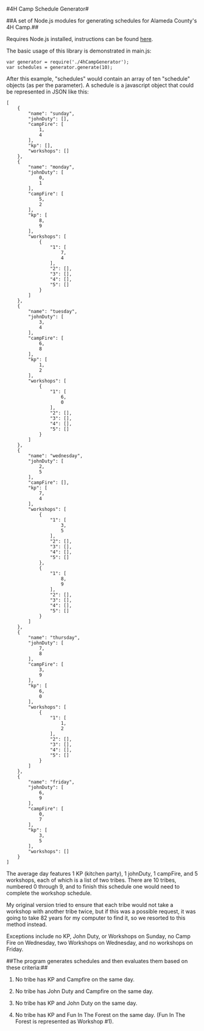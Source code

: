 #4H Camp Schedule Generator#

##A set of Node.js modules for generating schedules for Alameda County's 4H Camp.##

Requires Node.js installed, instructions can be found [here](http://nodejs.org/).

The basic usage of this library is demonstrated in main.js:

	var generator = require('./4hCampGenerator');
	var schedules = generator.generate(10);

After this example, "schedules" would contain an array of ten "schedule" objects (as per the parameter).  A schedule is a javascript object that could be represented in JSON like this:

	[
		{
			"name": "sunday",
			"johnDuty": [],
			"campFire": [
				1,
				4
			],
			"kp": [],
			"workshops": []
		},
		{
			"name": "monday",
			"johnDuty": [
				0,
				1
			],
			"campFire": [
				5,
				2
			],
			"kp": [
				8,
				9
			],
			"workshops": [
				{
					"1": [
						7,
						4
					],
					"2": [],
					"3": [],
					"4": [],
					"5": []
				}
			]
		},
		{
			"name": "tuesday",
			"johnDuty": [
				3,
				4
			],
			"campFire": [
				6,
				8
			],
			"kp": [
				1,
				2
			],
			"workshops": [
				{
					"1": [
						6,
						0
					],
					"2": [],
					"3": [],
					"4": [],
					"5": []
				}
			]
		},
		{
			"name": "wednesday",
			"johnDuty": [
				2,
				5
			],
			"campFire": [],
			"kp": [
				7,
				4
			],
			"workshops": [
				{
					"1": [
						3,
						5
					],
					"2": [],
					"3": [],
					"4": [],
					"5": []
				},
				{
					"1": [
						8,
						9
					],
					"2": [],
					"3": [],
					"4": [],
					"5": []
				}
			]
		},
		{
			"name": "thursday",
			"johnDuty": [
				7,
				8
			],
			"campFire": [
				3,
				9
			],
			"kp": [
				6,
				0
			],
			"workshops": [
				{
					"1": [
						1,
						2
					],
					"2": [],
					"3": [],
					"4": [],
					"5": []
				}
			]
		},
		{
			"name": "friday",
			"johnDuty": [
				6,
				9
			],
			"campFire": [
				0,
				7
			],
			"kp": [
				3,
				5
			],
			"workshops": []
		}
	]

The average day features 1 KP (kitchen party), 1 johnDuty, 1 campFire, and 5 workshops, each of which is a list of two tribes.  There are 10 tribes, numbered 0 through 9, and to finish this schedule one would need to complete the workshop schedule.

My original version tried to ensure that each tribe would not take a workshop with another tribe twice, but if this was a possible request, it was going to take 82 years for my computer to find it, so we resorted to this method instead.

Exceptions include no KP, John Duty, or Workshops on Sunday, no Camp Fire on Wednesday, two Workshops on Wednesday, and no workshops on Friday.

##The program generates schedules and then evaluates them based on these criteria:##

1. No tribe has KP and Campfire on the same day.

2. No tribe has John Duty and Campfire on the same day.

3. No tribe has KP and John Duty on the same day.

4. No tribe has KP and Fun In The Forest on the same day. (Fun In The Forest is represented as Workshop #1).